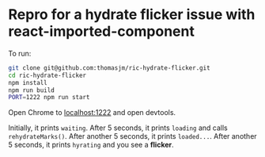 # Repro for a hydrate flicker issue with react-imported-component

To run:

```bash
git clone git@github.com:thomasjm/ric-hydrate-flicker.git
cd ric-hydrate-flicker
npm install
npm run build
PORT=1222 npm run start
```

Open Chrome to [localhost:1222](http://localhost:1222) and open devtools.

Initially, it prints `waiting`.
After 5 seconds, it prints `loading` and calls `rehydrateMarks()`.
After another 5 seconds, it prints `loaded...`.
After another 5 seconds, it prints `hyrating` and you see a **flicker**.
